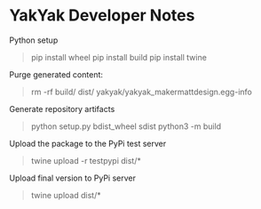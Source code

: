 # YakYak Developer Notes

Python setup
> pip install wheel
> pip install build
> pip install twine

Purge generated content:  
> rm -rf build/ dist/ yakyak/yakyak_makermattdesign.egg-info

Generate repository artifacts  
> python setup.py bdist_wheel sdist
> python3 -m build
 
Upload the package to the PyPi test server
> twine upload -r testpypi dist/*

Upload final version to PyPi server
> twine upload dist/*

